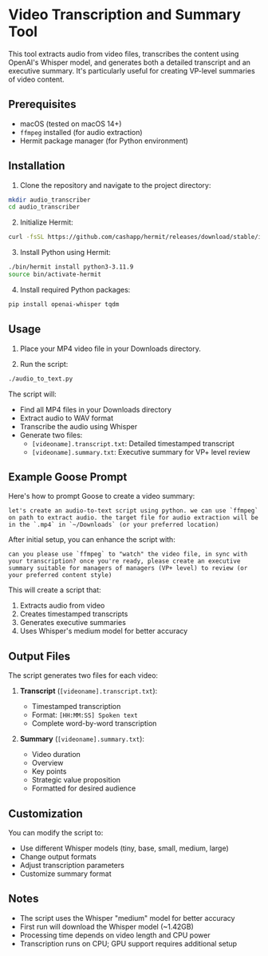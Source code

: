 # Video Transcription and Summary Tool

This tool extracts audio from video files, transcribes the content using OpenAI's Whisper model, and generates both a detailed transcript and an executive summary. It's particularly useful for creating VP-level summaries of video content.

## Prerequisites

- macOS (tested on macOS 14+)
- `ffmpeg` installed (for audio extraction)
- Hermit package manager (for Python environment)

## Installation

1. Clone the repository and navigate to the project directory:
```bash
mkdir audio_transcriber
cd audio_transcriber
```

2. Initialize Hermit:
```bash
curl -fsSL https://github.com/cashapp/hermit/releases/download/stable/install.sh | HERMIT_STATE_DIR=. bash
```

3. Install Python using Hermit:
```bash
./bin/hermit install python3-3.11.9
source bin/activate-hermit
```

4. Install required Python packages:
```bash
pip install openai-whisper tqdm
```

## Usage

1. Place your MP4 video file in your Downloads directory.

2. Run the script:
```bash
./audio_to_text.py
```

The script will:
- Find all MP4 files in your Downloads directory
- Extract audio to WAV format
- Transcribe the audio using Whisper
- Generate two files:
  - `[videoname].transcript.txt`: Detailed timestamped transcript
  - `[videoname].summary.txt`: Executive summary for VP+ level review

## Example Goose Prompt

Here's how to prompt Goose to create a video summary:

```
let's create an audio-to-text script using python. we can use `ffmpeg` on path to extract audio. the target file for audio extraction will be in the `.mp4` in `~/Downloads` (or your preferred location)
```

After initial setup, you can enhance the script with:

```
can you please use `ffmpeg` to "watch" the video file, in sync with your transcription? once you're ready, please create an executive summary suitable for managers of managers (VP+ level) to review (or your preferred content style)
```

This will create a script that:
1. Extracts audio from video
2. Creates timestamped transcripts
3. Generates executive summaries
4. Uses Whisper's medium model for better accuracy

## Output Files

The script generates two files for each video:

1. **Transcript** (`[videoname].transcript.txt`):
   - Timestamped transcription
   - Format: `[HH:MM:SS] Spoken text`
   - Complete word-by-word transcription

2. **Summary** (`[videoname].summary.txt`):
   - Video duration
   - Overview
   - Key points
   - Strategic value proposition
   - Formatted for desired audience

## Customization

You can modify the script to:
- Use different Whisper models (tiny, base, small, medium, large)
- Change output formats
- Adjust transcription parameters
- Customize summary format

## Notes

- The script uses the Whisper "medium" model for better accuracy
- First run will download the Whisper model (~1.42GB)
- Processing time depends on video length and CPU power
- Transcription runs on CPU; GPU support requires additional setup